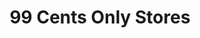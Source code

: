 ---
title: "99 Cents Only Stores"
url: /lake-forest/99-cents-only-stores-lake-forest-drive/
shop: Kramladen
---